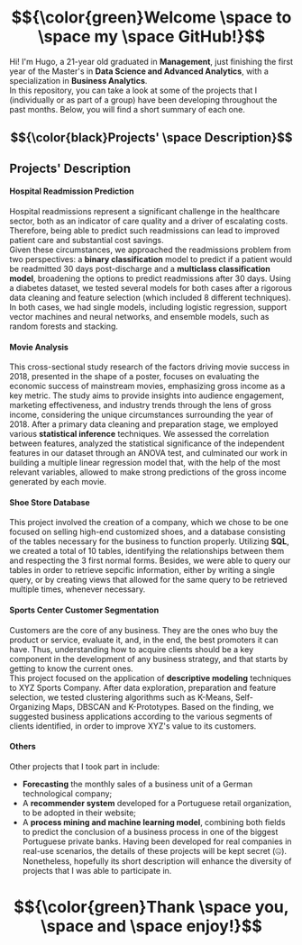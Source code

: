 # $${\color{green}Welcome \space to \space my \space GitHub!}$$

Hi! I'm Hugo, a 21-year old graduated in **Management**, just finishing the first year of the Master's in **Data Science and Advanced Analytics**, with a specialization in **Business Analytics**. <br>
In this repository, you can take a look at some of the projects that I (individually or as part of a group) have been developing throughout the past months. Below, you will find a short summary of each one. <br>

## $${\color{black}Projects' \space Description}$$

## Projects' Description
#### Hospital Readmission Prediction
Hospital readmissions represent a significant challenge in the healthcare sector, both as an indicator of care quality and a driver of escalating costs. Therefore, being able to predict such readmissions can lead to improved patient care and substantial cost savings. <br>
Given these circumstances, we approached the readmissions problem from two perspectives: a **binary classification** model to predict if a patient would be readmitted 30 days post-discharge and a **multiclass classification model**, broadening the options to predict readmissions after 30 days. Using a diabetes dataset, we tested several models for both cases after a rigorous data cleaning and feature selection (which included 8 different techniques). In both cases, we had single models, including logistic regression, support vector machines and neural networks, and ensemble models, such as random forests and stacking.

#### Movie Analysis
This cross-sectional study research of the factors driving movie success in 2018, presented in the shape of a poster, focuses on evaluating the economic success of mainstream movies, emphasizing gross income as a key metric. The study aims to provide insights into audience engagement, marketing effectiveness, and industry trends through the lens of gross income, considering the unique circumstances surrounding the year of 2018.
After a primary data cleaning and preparation stage, we employed various **statistical inference** techniques. We assessed the correlation between features, analyzed the statistical significance of the independent features in our dataset through an ANOVA test, and culminated our work in building a multiple linear regression model that, with the help of the most relevant variables, allowed to make strong predictions of the gross income generated by each movie.

#### Shoe Store Database
This project involved the creation of a company, which we chose to be one focused on selling high-end customized shoes, and a database consisting of the tables necessary for the business to function properly. Utilizing **SQL**, we created a total of 10 tables, identifying the relationships between them and respecting the 3 first normal forms. Besides, we were able to query our tables in order to retrieve sepcific information, either by writing a single query, or by creating views that allowed for the same query to be retrieved multiple times, whenever necessary.

#### Sports Center Customer Segmentation
Customers are the core of any business. They are the ones who buy the product or service, evaluate it, and, in the end, the best promoters it can have. Thus, understanding how to acquire clients should 
be a key component in the development of any business strategy, and that starts by getting to know the current ones. <br>
This project focused on the application of **descriptive modeling** techniques to XYZ Sports Company. After data exploration, preparation and feature selection, we tested clustering algorithms such as K-Means, Self-Organizing Maps, DBSCAN and K-Prototypes. Based on the finding, we suggested business applications according to the various segments of clients identified, in order to improve XYZ's value to its customers.

#### Others
Other projects that I took part in include:
* **Forecasting** the monthly sales of a business unit of a German technological company;
* A **recommender system** developed for a Portuguese retail organization, to be adopted in their website;
* A **process mining and machine learning model**, combining both fields to predict the conclusion of a business process in one of the biggest Portuguese private banks.
Having been developed for real companies in real-use scenarios, the details of these projects will be kept secret (🤐). Nonetheless, hopefully its short description will enhance the diversity of projects that I was able to participate in.

# $${\color{green}Thank \space you, \space and \space enjoy!}$$
